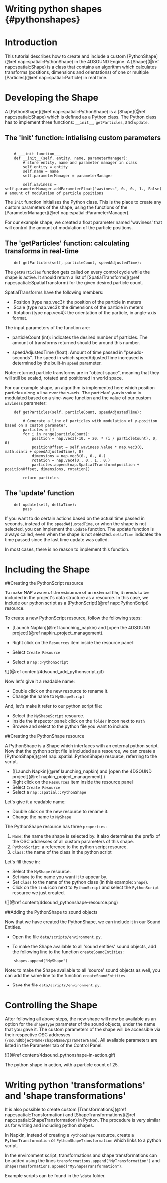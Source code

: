 Writing python shapes {#pythonshapes}
=======================

# Introduction

This tutorial describes how to create and include a custom [PythonShape](@ref nap::spatial::PythonShape) in the 4DSOUND Engine. A [Shape](@ref nap::spatial::Shape) is a class that contains an algorithm which calculates transforms (positions, dimensions and orientations) of one or multiple [Particles](@ref nap::spatial::Particle) in real time. 

# Developing the Shape


A [PythonShape](@ref nap::spatial::PythonShape) is a [Shape](@ref nap::spatial::Shape) which is defined as a Python class. The Python class has to implement three functions: `__init__`, `getParticles`, and `update`.

## The 'init' function: intialising custom parameters

~~~{py}

    # ___init function___
    def __init__(self, entity, name, parameterManager):
        # store entity, name and parameter manager in class
        self.entity = entity
        self.name = name
        self.parameterManager = parameterManager

        self.waviness = self.parameterManager.addParameterFloat("waviness", 0., 0., 1., False) # amount of modulation of particle positions

~~~

The `init` function initialises the Python class. This is the place to create any custom parameters of the shape, using the functions of the [ParameterManager](@ref nap::spatial::ParameterManager).

For our example shape, we created a float parameter named 'waviness' that will control the amount of modulation of the particle positions. 

## The 'getParticles' function: calculating transforms in real-time


~~~{py}
    def getParticles(self, particleCount, speedAdjustedTime):

~~~

The `getParticles` function gets called on every control cycle while the shape is active. It should return a list of [SpatialTransforms](@ref nap::spatial::SpatialTransform) for the given desired particle count. 

SpatialTransforms have the following members:

- .Position (type nap.vec3): the position of the particle in meters
- .Scale (type nap.vec3): the dimensions of the particle in meters
- .Rotation (type nap.vec4): the orientation of the particle, in angle-axis format.


The input parameters of the function are:

- particleCount (int): indicates the desired number of particles. The amount of transforms returned should be around this number.

- speedAdjustedTime (float): Amount of time passed in "pseudo-seconds". The speed in which speedAdjustedTime increased is determined by the built-in `speed` parameter.

Note: returned particle transforms are in "object space", meaning that they will still be scaled, rotated and positioned in world space.


For our example shape, an algorithm is implemented here which position particles along a line over the x-axis. The particles' y-axis value is modulated based on a sine-wave function and the value of our custom `waviness` parameter:

~~~{py}
    def getParticles(self, particleCount, speedAdjustedTime):

        # Generate a line of particles with modulation of y-position based on a custom parameter.
        particles = []
        for i in range(particleCount):
            position = nap.vec3(-10. + 20. * (i / particleCount), 0, 0)
            positionOffset = self.waviness.Value * nap.vec3(0, math.sin(i + speedAdjustedTime), 0)
            dimensions = nap.vec3(0., 0., 0.)
            rotation = nap.vec4(0., 0., 1., 0.)
            particles.append(nap.SpatialTransform(position + positionOffset, dimensions, rotation))

        return particles
~~~

## The 'update' function

~~~{py}
    def update(self, deltaTime):
        pass
~~~

If you want to do certain actions based on the actual time passed in seconds, instead of the `speedAdjustedTime`, or when the shape is not selected, you can implement the `update` function. The update function is always called, even when the shape is not selected. `deltaTime` indicates the time passed since the last time update was called. 

In most cases, there is no reason to implement this function.




# Including the Shape






##Creating the PythonScript resource

To make NAP aware of the existence of an external file, it needs to be included in the project's data structure as a resource. In this case, we include our python script as a [PythonScript](@ref nap::PythonScript) resource.

To create a new PythonScript resource, follow the following steps:

- [Launch Napkin](@ref launching_napkin) and [open the 4DSOUND project](@ref napkin_project_management).


- Right click on the `Resources` item inside the resource panel
- Select `Create Resource`
- Select a `nap::PythonScript`

![](@ref content/4dsound_add_pythonscript.gif)

Now let's give it a readable name:

- Double click on the new resource to rename it.
- Change the name to `MyShapeScript`

And, let's make it refer to our python script file:

- Select the 	`MyShapeScript` resource.
- Inside the inspector panel: click on the `folder` incon next to `Path`
- Browse and select to the python file you want to include. 


##Creating the PythonShape resource

A PythonShape is a Shape which interfaces with an external python script. Now that the python script file is included as a resource, we can create a [PythonShape](@ref nap::spatial::PythonShape) resource, referring to the script.

- ([Launch Napkin](@ref launching_napkin) and [open the 4DSOUND project](@ref napkin_project_management).)
- Right click on the `Resources` item inside the resource panel
- Select `Create Resource`
- Select a `nap::spatial::PythonShape`

Let's give it a readable name:

- Double click on the new resource to rename it.
- Change the name to `MyShape`

The PythonShape resource has three `properties`:


1. `Name`: the name the shape is selected by. It also determines the prefix of the OSC addresses of all custom parameters of this shape.
2. `PythonScript`: a reference to the python script resource.
3. `Class`: the name of the class in the python script


Let's fill these in:

- Select the 	`MyShape` resource.
- Set `Name` to the name you want it to appear by.
- Set `Class` to the name of the python class (in this example: `Shape`).
- Click on the `link` icon next to `PythonScript` and select the `PythonScript` resource we just created.

![](@ref content/4dsound_pythonshape-resource.png)



##Adding the PythonShape to sound objects

Now that we have created the PythonShape, we can include it in our Sound Entities.

- Open the file `data/scripts/environment.py`.


- To make the Shape available to all 'sound entities' sound objects, add the following line to the function `createSoundEntities`:

~~~{py}
    shapes.append("MyShape")
~~~

Note: to make the Shape available to all 'source' sound objects as well, you can add the same line to the function `createSoundEntities`.


- Save the file `data/scripts/environment.py`.


# Controlling the Shape


After following all above steps, the new shape will now be available as an option for the `shapeType` parameter of the sound objects, under the name that you gave it. The custom parameters of the shape will be accessible via their respective OSC addresses (`/soundObjectName/shapeName/parameterName`). All available parameters are listed in the Parameter tab of the Control Panel.


![](@ref content/4dsound_pythonshape-in-action.gif)

The python shape in action, with a particle count of 25.


# Writing python 'transformations' and 'shape transformations'

It is also possible to create custom [Transformations](@ref nap::spatial::Transformation) and [ShapeTransformations](@ref nap::spatial::ShapeTransformation) in Python. The procedure is very similar as for writing and including python shapes. 

In Napkin, instead of creating a `PythonShape` resource, create a `PythonTransformation` or `PythonShapeTransformation` which links to a python script. 

In the environment script, transformations and shape transformations can be added using the lines `transformations.append("MyTransformation")` and `shapeTransformations.append("MyShapeTransformation")`.

Example scripts can be found in the `\data` folder.